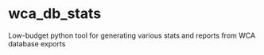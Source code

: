 # wca_db_stats
Low-budget python tool for generating various stats and reports from WCA database exports
